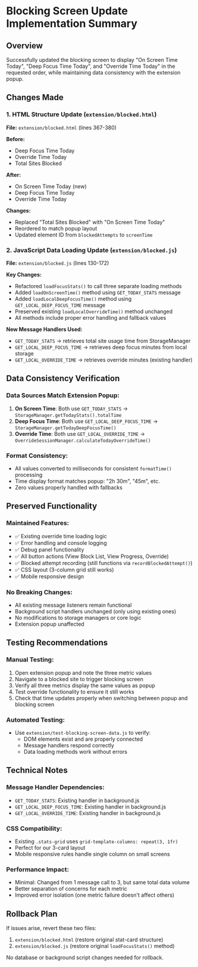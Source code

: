 # Blocking Screen Update Implementation Summary

## Overview
Successfully updated the blocking screen to display "On Screen Time Today", "Deep Focus Time Today", and "Override Time Today" in the requested order, while maintaining data consistency with the extension popup.

## Changes Made

### 1. HTML Structure Update (`extension/blocked.html`)
**File:** `extension/blocked.html` (lines 367-380)

**Before:**
- Deep Focus Time Today
- Override Time Today  
- Total Sites Blocked

**After:**
- On Screen Time Today (new)
- Deep Focus Time Today
- Override Time Today

**Changes:**
- Replaced "Total Sites Blocked" with "On Screen Time Today"
- Reordered to match popup layout
- Updated element ID from `blockedAttempts` to `screenTime`

### 2. JavaScript Data Loading Update (`extension/blocked.js`)
**File:** `extension/blocked.js` (lines 130-172)

**Key Changes:**
- Refactored `loadFocusStats()` to call three separate loading methods
- Added `loadOnScreenTime()` method using `GET_TODAY_STATS` message
- Added `loadLocalDeepFocusTime()` method using `GET_LOCAL_DEEP_FOCUS_TIME` message  
- Preserved existing `loadLocalOverrideTime()` method unchanged
- All methods include proper error handling and fallback values

**New Message Handlers Used:**
- `GET_TODAY_STATS` → retrieves total site usage time from StorageManager
- `GET_LOCAL_DEEP_FOCUS_TIME` → retrieves deep focus minutes from local storage
- `GET_LOCAL_OVERRIDE_TIME` → retrieves override minutes (existing handler)

## Data Consistency Verification

### Data Sources Match Extension Popup:
1. **On Screen Time**: Both use `GET_TODAY_STATS` → `StorageManager.getTodayStats().totalTime`
2. **Deep Focus Time**: Both use `GET_LOCAL_DEEP_FOCUS_TIME` → `StorageManager.getTodayDeepFocusTime()`
3. **Override Time**: Both use `GET_LOCAL_OVERRIDE_TIME` → `OverrideSessionManager.calculateTodayOverrideTime()`

### Format Consistency:
- All values converted to milliseconds for consistent `formatTime()` processing
- Time display format matches popup: "2h 30m", "45m", etc.
- Zero values properly handled with fallbacks

## Preserved Functionality

### Maintained Features:
- ✅ Existing override time loading logic
- ✅ Error handling and console logging
- ✅ Debug panel functionality
- ✅ All button actions (View Block List, View Progress, Override)
- ✅ Blocked attempt recording (still functions via `recordBlockedAttempt()`)
- ✅ CSS layout (3-column grid still works)
- ✅ Mobile responsive design

### No Breaking Changes:
- All existing message listeners remain functional
- Background script handlers unchanged (only using existing ones)
- No modifications to storage managers or core logic
- Extension popup unaffected

## Testing Recommendations

### Manual Testing:
1. Open extension popup and note the three metric values
2. Navigate to a blocked site to trigger blocking screen
3. Verify all three metrics display the same values as popup
4. Test override functionality to ensure it still works
5. Check that time updates properly when switching between popup and blocking screen

### Automated Testing:
- Use `extension/test-blocking-screen-data.js` to verify:
  - DOM elements exist and are properly connected
  - Message handlers respond correctly
  - Data loading methods work without errors

## Technical Notes

### Message Handler Dependencies:
- `GET_TODAY_STATS`: Existing handler in background.js
- `GET_LOCAL_DEEP_FOCUS_TIME`: Existing handler in background.js  
- `GET_LOCAL_OVERRIDE_TIME`: Existing handler in background.js

### CSS Compatibility:
- Existing `.stats-grid` uses `grid-template-columns: repeat(3, 1fr)`
- Perfect for our 3-card layout
- Mobile responsive rules handle single column on small screens

### Performance Impact:
- Minimal: Changed from 1 message call to 3, but same total data volume
- Better separation of concerns for each metric
- Improved error isolation (one metric failure doesn't affect others)

## Rollback Plan
If issues arise, revert these two files:
1. `extension/blocked.html` (restore original stat-card structure)
2. `extension/blocked.js` (restore original `loadFocusStats()` method)

No database or background script changes needed for rollback.
